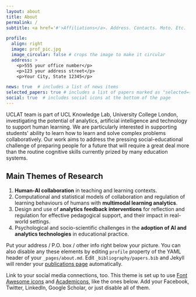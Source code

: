 ```yaml
---
layout: about
title: About
permalink: /
subtitle: <a href='#'>Affiliations</a>. Address. Contacts. Moto. Etc.

profile:
  align: right
  image: prof_pic.jpg
  image_circular: false # crops the image to make it circular
  address: >
    <p>555 your office number</p>
    <p>123 your address street</p>
    <p>Your City, State 12345</p>

news: true  # includes a list of news items
selected_papers: true # includes a list of papers marked as "selected={true}"
social: true  # includes social icons at the bottom of the page
---
```


UCLAT team is part of UCL Knowledge Lab, University College London, investigating the potential of analytics, artificial intelligence and technology to support human learning. We are particularly interested in supporting students' ability to learn how to learn and solve complex problems collaboratively.  Our work aims to address the pressing social-educational challenge of preparing people for a future that will require a great deal more than the routine cognitive skills currently prized by many education systems.

## Main Themes of Research

1. **Human-AI collaboration** in teaching and learning contexts.
2. Computational and statistical models of collaboration and regulation of learning behaviours of humans with **multimodal learning analytics**.
3. Design and use of **analytics feedback interventions** for reflection and regulation for effective pedagogical support, and their impact in real-world settings. 
4. Psychological and socio-scientific challenges in the **adoption of AI and analytics technologies** in educational practice.

Put your address / P.O. box / other info right below your picture. You can also disable any these elements by editing `profile` property of the YAML header of your `_pages/about.md`. Edit `_bibliography/papers.bib` and Jekyll will render your [publications page](/al-folio/publications/) automatically.

Link to your social media connections, too. This theme is set up to use [Font Awesome icons](http://fortawesome.github.io/Font-Awesome/) and [Academicons](https://jpswalsh.github.io/academicons/), like the ones below. Add your Facebook, Twitter, LinkedIn, Google Scholar, or just disable all of them.
